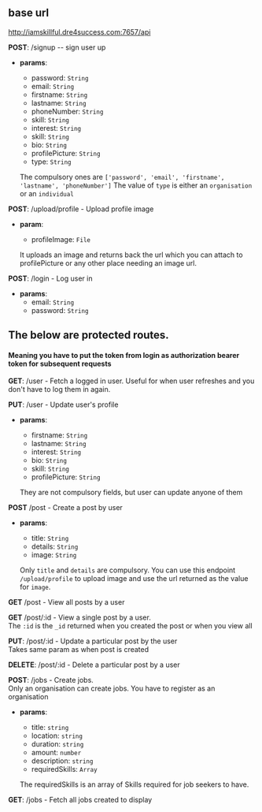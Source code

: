 ## base url
http://iamskillful.dre4success.com:7657/api

**POST**: /signup -- sign user up

  - **params**:
    - password: `String`
    - email: `String`
    - firstname: `String`
    - lastname: `String`
    - phoneNumber: `String`
    - skill: `String`
    - interest: `String`
    - skill: `String`
    - bio: `String`
    - profilePicture: `String`
    - type: `String`

    The compulsory ones are `['password', 'email', 'firstname', 'lastname', 'phoneNumber']`
    The value of `type` is either an `organisation` or an `individual`

**POST**: /upload/profile - Upload profile image 
 - **param**:
    - profileImage: `File`
    
    It uploads an image and returns back the url which you can attach to profilePicture or any other place needing an image url.

**POST**: /login - Log user in
- **params**:
    - email: `String`
    - password: `String`

## The below are protected routes.
#### Meaning you have to put the token from login as authorization bearer token for subsequent requests 

**GET**: /user - Fetch a logged in user. Useful for when user refreshes and you don't have to log them in again.

**PUT**: /user - Update user's profile
  - **params**:
    - firstname: `String`
    - lastname: `String`
    - interest: `String`
    - bio: `String`
    - skill: `String`
    - profilePicture: `String`

    They are not compulsory fields, but user can update anyone of them
    
**POST** /post - Create a post by user
  - **params**:
    - title: `String`
    - details: `String`
    - image: `String`

    Only `title` and `details` are compulsory. You can use this endpoint `/upload/profile` to upload image and use the url returned as the value for `image`.

**GET** /post - View all posts by a user

**GET** /post/:id - View a single post by a user.  
    The `:id` is the `_id` returned when you created the post or when you view all

**PUT**: /post/:id - Update a particular post by the user  
    Takes same param as when post is created

**DELETE**: /post/:id - Delete a particular post by a user

**POST**: /jobs - Create jobs.  
Only an organisation can create jobs. You have to register as an organisation

- **params**:
  - title: `string`
  - location: `string`
  - duration: `string`
  - amount: `number`
  - description: `string`
  - requiredSkills: `Array`

  The requiredSkills is an array of Skills required for job seekers to have.


**GET**: /jobs - Fetch all jobs created to display
